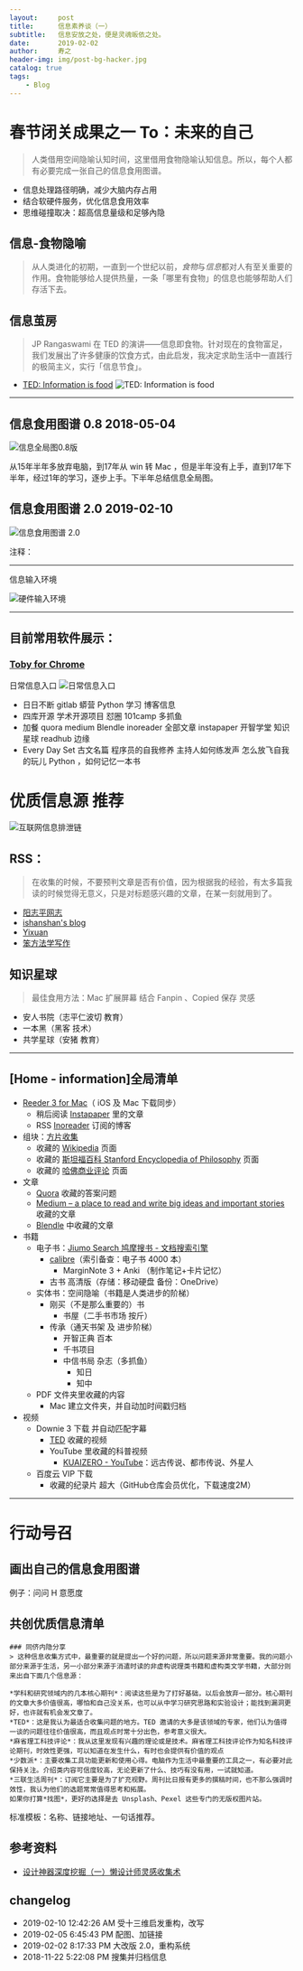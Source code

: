 ```yaml
---
layout:     post
title:      信息素养谈（一）
subtitle:   信息安放之处，便是灵魂皈依之处。
date:       2019-02-02
author:     寿之
header-img: img/post-bg-hacker.jpg
catalog: true
tags:
    - Blog
---
```


# 春节闭关成果之一    To：未来的自己

> 人类借用空间隐喻认知时间，这里借用食物隐喻认知信息。所以，每个人都有必要完成一张自己的信息食用图谱。

- 信息处理路径明确，减少大脑内存占用
- 结合软硬件服务，优化信息食用效率
- 思维碰撞取决：超高信息量级和足够內隐

## 信息-食物隐喻

> 从人类进化的初期，一直到一个世纪以前，*食物*与*信息*都对人有至关重要的作用。食物能够给人提供热量，一条「哪里有食物」的信息也能够帮助人们存活下去。

## 信息茧房

> JP Rangaswami 在 TED 的演讲——信息即食物。针对现在的食物富足，我们发展出了许多健康的饮食方式，由此启发，我决定求助生活中一直践行的极简主义，实行「信息节食」。

- [TED: Information is food](https://www.ted.com/talks/jp_rangaswami_information_is_food)
![TED: Information is food](https://ws4.sinaimg.cn/large/006tNc79ly1g00t0hud3xj30qa0g8764.jpg)

*****

## 信息食用图谱 0.8 2018-05-04

![信息全局图0.8版](https://ws1.sinaimg.cn/large/006tNc79ly1g00s1v3x2vj319c0u0dqh.jpg)

从15年半年多放弃电脑，到17年从 win 转 Mac ，但是半年没有上手，直到17年下半年，经过1年的学习，逐步上手。下半年总结信息全局图。

## 信息食用图谱 2.0 2019-02-10
![信息食用图谱 2.0](https://ws3.sinaimg.cn/large/006tNc79ly1g00rznllxbj315r0u07dp.jpg)

注释：

*****

信息输入环境

![硬件输入环境](https://ws2.sinaimg.cn/large/006tNc79ly1g00s60i96wj31400u04oy.jpg)



******

## 目前常用软件展示：

### [Toby for Chrome](https://chrome.google.com/webstore/detail/toby-for-chrome/hddnkoipeenegfoeaoibdmnaalmgkpip)
日常信息入口
![日常信息入口](https://ws4.sinaimg.cn/large/006tNc79ly1fzvq3fnlysj30io0m6q4z.jpg)

- 日日不断  gitlab 蟒营 Python 学习  博客信息
- 四库开源  学术开源项目 怼圈 101camp  多抓鱼
- 加餐   quora medium Blendle  inoreader 全部文章  instapaper  开智学堂 知识星球  readhub 边缘
- Every Day Set 古文名篇  程序员的自我修养  主持人如何练发声  怎么放飞自我的玩儿 Python ，如何记忆一本书

# 优质信息源 推荐

![互联网信息排泄链](https://ws1.sinaimg.cn/large/006tNc79ly1g00t0oqawtj30z50u0ajd.jpg)

## RSS：

> 在收集的时候，不要预判文章是否有价值，因为根据我的经验，有太多篇我读的时候觉得无意义，只是对标题感兴趣的文章，在某一刻就用到了。

- [阳志平网志](https://www.yangzhiping.com/)
- [ishanshan's blog](https://ishanshan.im/)
- [Yixuan](https://yixuan.li/)
- [笨方法学写作](https://www.cnfeat.com/)

## 知识星球
> 最佳食用方法：Mac 扩展屏幕 结合 Fanpin 、Copied 保存 灵感

- 安人书院（志平仁波切 教育）
- 一本黑（黑客 技术）
- 共学星球（安猪 教育）

*****

## [Home - information]全局清单

- [Reeder 3 for Mac](http://reederapp.com/mac/)（ iOS 及 Mac 下载同步）
	- 稍后阅读 [Instapaper](https://www.instapaper.com) 里的文章
	- RSS [Inoreader](https://www.inoreader.com) 订阅的博客
- 组块：[方片收集](http://funp.in/about#)
	- 收藏的 [Wikipedia](https://www.wikipedia.org/) 页面
	- 收藏的 [斯坦福百科 Stanford Encyclopedia of Philosophy](https://plato.stanford.edu/) 页面
	- 收藏的 [哈佛商业评论](http://www.hbrchina.org/) 页面
- 文章
	- [Quora](https://www.quora.com/) 收藏的答案问题
	- [Medium – a place to read and write big ideas and important stories](https://medium.com/) 收藏的文章
	- [Blendle](https://blendle.com) 中收藏的文章
- 书籍
	- 电子书：[Jiumo Search 鸠摩搜书 - 文档搜索引擎](https://www.jiumodiary.com/)
		- [calibre](https://calibre-ebook.com/download)（索引备查：电子书 4000 本）
			- MarginNote 3 + Anki （制作笔记+卡片记忆）
		- 古书 高清版（存储：移动硬盘 备份：OneDrive）
	- 实体书：空间隐喻（书籍是人类进步的阶梯）
		- 刚买（不是那么重要的）书
			- 书屋（二手书市场 按斤）
		- 传承（通天书架 及 进步阶梯）
			- 开智正典 百本
			- 千书项目
			- 中信书局 杂志（多抓鱼）
				- 知日
				- 知中
	- PDF 文件夹里收藏的内容
		- Mac 建立文件夹，并自动加时间戳归档
- 视频
	- Downie 3 下载 并自动匹配字幕
		- [TED](www.ted.com) 收藏的视频
		- YouTube 里收藏的科普视频
			- [KUAIZERO - YouTube](https://www.youtube.com/channel/UCMUnInmOkrWN4gof9KlhNmQ)：远古传说、都市传说、外星人
	- 百度云 VIP 下载
		- 收藏的纪录片 超大（GitHub仓库会员优化，下载速度2M）


******
# 行动号召

## 画出自己的信息食用图谱

例子：问问 H 意愿度

## 共创优质信息清单

	### 同侪内隐分享
	> 这种信息收集方式中，最重要的就是提出一个好的问题，所以问题来源非常重要。我的问题小部分来源于生活，另一小部分来源于消遣时读的非虚构说理类书籍和虚构类文学书籍，大部分则来出自下面几个信息源：

	*学科和研究领域内的几本核心期刊*：阅读这些是为了打好基础，以后会放弃一部分。核心期刊的文章大多价值很高，哪怕和自己没关系，也可以从中学习研究思路和实验设计；能找到漏洞更好，也许就有机会发文章了。
	*TED*：这是我认为最适合收集问题的地方。TED 邀请的大多是该领域的专家，他们认为值得一谈的问题往往价值很高，而且观点时常十分出色，参考意义很大。
	*麻省理工科技评论*：我从这里发现有兴趣的理论或是技术。麻省理工科技评论作为知名科技评论期刊，时效性更强，可以知道在发生什么，有时也会提供有价值的观点
	*少数派*：主要收集工具功能更新和使用心得。电脑作为生活中最重要的工具之一，有必要对此保持关注。介绍类内容可信度较高，无论更新了什么、技巧有没有用，一试就知道。
	*三联生活周刊*：订阅它主要是为了扩充视野。周刊比日报有更多的撰稿时间，也不那么强调时效性，我认为他们的选题常常值得思考和拓展。
	如果你打算*找图*，更好的选择是去 Unsplash、Pexel 这些专门的无版权图片站。

标准模板：名称、链接地址、一句话推荐。

## 参考资料

- [设计神器深度挖掘（一）懒设计师灵感收集术](https://www.zcool.com.cn/article/ZNDIzMzA4.html)

## changelog
- 2019-02-10 12:42:26 AM 受十三维启发重构，改写
- 2019-02-05 6:45:43 PM 配图、加链接
- 2019-02-02 8:17:33 PM 大改版 2.0，重构系统
- 2018-11-22 5:22:08 PM 搜集并归档信息

